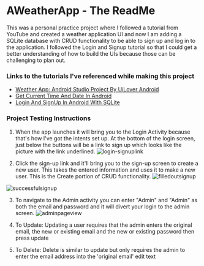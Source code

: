 
# AWeatherApp - The ReadMe
 This was a personal practice project where I followed a tutorial from YouTube and created a weather application UI and now I am adding a SQLite database with CRUD functionality to be able to sign up and log in to the application. I followed the Login and Signup tutorial so that I could get a better understanding of how to build the UIs because those can be challenging to plan out.

 
### Links to the tutorials I've referenced while making this project

- [Weather App: Android Studio Project By UiLover Android](https://www.youtube.com/watch?v=GFhKfMY0L2E&list=PLGEb2so2eBMrXdIrruYcvTeruX_QcHszF&index=6)
- [Get Current Time And Date In Android](https://www.geeksforgeeks.org/how-to-get-current-time-and-date-in-android/)
- [Login And SignUp In Android With SQLite](https://www.youtube.com/watch?v=-PMxYVNGl1c&list=PLGEb2so2eBMrXdIrruYcvTeruX_QcHszF&index=9)

### Project Testing Instructions
1. When the app launches it will bring you to the Login Activity because that's how I've got the intents set up. At the bottom of the login screen, just below the buttons will be a link to sign up which looks like the picture with the link underlined.
  ![login-signuplink](https://github.com/AngelHannah/AWeatherApp/assets/87335534/36333f9a-bd5c-4cb6-8037-2cd82d092eda)

2. Click the sign-up link and it'll bring you to the sign-up screen to create a new user. This takes the entered information and uses it to make a new user. This is the Create portion of CRUD functionality.
  ![filledoutsignup](https://github.com/AngelHannah/AWeatherApp/assets/87335534/7cfb2178-d50d-4cf5-b0e9-0f0dfaf7c322)
  
  ![successfulsignup](https://github.com/AngelHannah/AWeatherApp/assets/87335534/df375f21-df05-43da-a6ae-25419c6ea1d8)

3. To navigate to the Admin activity you can enter "Admin" and "Admin" as both the email and password and it will divert your login to the admin screen.
  ![adminpageview](https://github.com/AngelHannah/AWeatherApp/assets/87335534/3d1fae3f-f3f5-4a01-bd47-e8eed728439e)

4. To Update: Updating a user requires that the admin enters the original email, the new or existing email and the new or existing password then press update
5. To Delete: Delete is similar to update but only requires the admin to enter the email address into the 'original email' edit text




